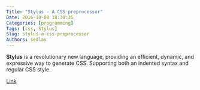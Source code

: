 ```yaml
---
Title: "Stylus - A CSS preprocessor"
Date: 2016-10-08 18:30:35
Categories: [programming]
Tags: [css, Stylus]
Slug: stylus-a-css-preprocessor
Authors: sedlav
---
```


**Stylus** is a revolutionary new language, providing an efficient, dynamic, and expressive way to generate CSS. Supporting both an indented syntax and regular CSS style.

[Link](http://stylus-lang.com/)
